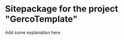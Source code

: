 Sitepackage for the project "GercoTemplate"
==============================================================

Add some explanation here.
